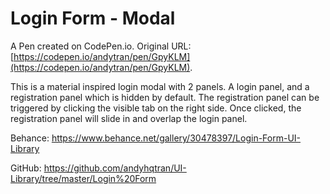 # Login Form - Modal

A Pen created on CodePen.io. Original URL: [https://codepen.io/andytran/pen/GpyKLM](https://codepen.io/andytran/pen/GpyKLM).

This is a material inspired login modal with 2 panels. A login panel, and a registration panel which is hidden by default. The registration panel can be triggered by clicking the visible tab on the right side. Once clicked, the registration panel will slide in and overlap the login panel.

Behance: https://www.behance.net/gallery/30478397/Login-Form-UI-Library

GitHub: https://github.com/andyhqtran/UI-Library/tree/master/Login%20Form
